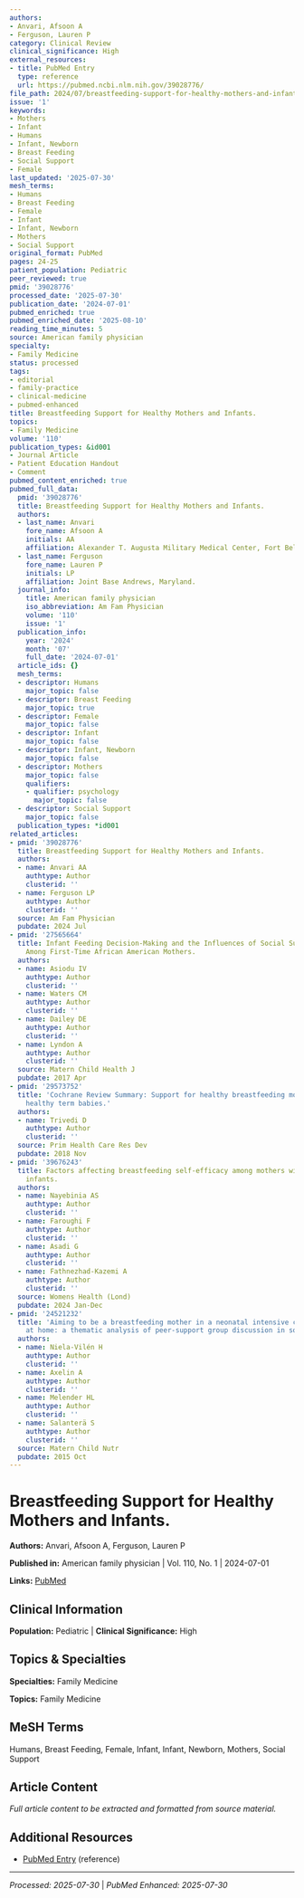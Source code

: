 ```yaml
---
authors:
- Anvari, Afsoon A
- Ferguson, Lauren P
category: Clinical Review
clinical_significance: High
external_resources:
- title: PubMed Entry
  type: reference
  url: https://pubmed.ncbi.nlm.nih.gov/39028776/
file_path: 2024/07/breastfeeding-support-for-healthy-mothers-and-infants.md
issue: '1'
keywords:
- Mothers
- Infant
- Humans
- Infant, Newborn
- Breast Feeding
- Social Support
- Female
last_updated: '2025-07-30'
mesh_terms:
- Humans
- Breast Feeding
- Female
- Infant
- Infant, Newborn
- Mothers
- Social Support
original_format: PubMed
pages: 24-25
patient_population: Pediatric
peer_reviewed: true
pmid: '39028776'
processed_date: '2025-07-30'
publication_date: '2024-07-01'
pubmed_enriched: true
pubmed_enriched_date: '2025-08-10'
reading_time_minutes: 5
source: American family physician
specialty:
- Family Medicine
status: processed
tags:
- editorial
- family-practice
- clinical-medicine
- pubmed-enhanced
title: Breastfeeding Support for Healthy Mothers and Infants.
topics:
- Family Medicine
volume: '110'
publication_types: &id001
- Journal Article
- Patient Education Handout
- Comment
pubmed_content_enriched: true
pubmed_full_data:
  pmid: '39028776'
  title: Breastfeeding Support for Healthy Mothers and Infants.
  authors:
  - last_name: Anvari
    fore_name: Afsoon A
    initials: AA
    affiliation: Alexander T. Augusta Military Medical Center, Fort Belvoir, Virginia.
  - last_name: Ferguson
    fore_name: Lauren P
    initials: LP
    affiliation: Joint Base Andrews, Maryland.
  journal_info:
    title: American family physician
    iso_abbreviation: Am Fam Physician
    volume: '110'
    issue: '1'
  publication_info:
    year: '2024'
    month: '07'
    full_date: '2024-07-01'
  article_ids: {}
  mesh_terms:
  - descriptor: Humans
    major_topic: false
  - descriptor: Breast Feeding
    major_topic: true
  - descriptor: Female
    major_topic: false
  - descriptor: Infant
    major_topic: false
  - descriptor: Infant, Newborn
    major_topic: false
  - descriptor: Mothers
    major_topic: false
    qualifiers:
    - qualifier: psychology
      major_topic: false
  - descriptor: Social Support
    major_topic: false
  publication_types: *id001
related_articles:
- pmid: '39028776'
  title: Breastfeeding Support for Healthy Mothers and Infants.
  authors:
  - name: Anvari AA
    authtype: Author
    clusterid: ''
  - name: Ferguson LP
    authtype: Author
    clusterid: ''
  source: Am Fam Physician
  pubdate: 2024 Jul
- pmid: '27565664'
  title: Infant Feeding Decision-Making and the Influences of Social Support Persons
    Among First-Time African American Mothers.
  authors:
  - name: Asiodu IV
    authtype: Author
    clusterid: ''
  - name: Waters CM
    authtype: Author
    clusterid: ''
  - name: Dailey DE
    authtype: Author
    clusterid: ''
  - name: Lyndon A
    authtype: Author
    clusterid: ''
  source: Matern Child Health J
  pubdate: 2017 Apr
- pmid: '29573752'
  title: 'Cochrane Review Summary: Support for healthy breastfeeding mothers with
    healthy term babies.'
  authors:
  - name: Trivedi D
    authtype: Author
    clusterid: ''
  source: Prim Health Care Res Dev
  pubdate: 2018 Nov
- pmid: '39676243'
  title: Factors affecting breastfeeding self-efficacy among mothers with preterm
    infants.
  authors:
  - name: Nayebinia AS
    authtype: Author
    clusterid: ''
  - name: Faroughi F
    authtype: Author
    clusterid: ''
  - name: Asadi G
    authtype: Author
    clusterid: ''
  - name: Fathnezhad-Kazemi A
    authtype: Author
    clusterid: ''
  source: Womens Health (Lond)
  pubdate: 2024 Jan-Dec
- pmid: '24521232'
  title: 'Aiming to be a breastfeeding mother in a neonatal intensive care unit and
    at home: a thematic analysis of peer-support group discussion in social media.'
  authors:
  - name: Niela-Vilén H
    authtype: Author
    clusterid: ''
  - name: Axelin A
    authtype: Author
    clusterid: ''
  - name: Melender HL
    authtype: Author
    clusterid: ''
  - name: Salanterä S
    authtype: Author
    clusterid: ''
  source: Matern Child Nutr
  pubdate: 2015 Oct
---
```


# Breastfeeding Support for Healthy Mothers and Infants.

**Authors:** Anvari, Afsoon A, Ferguson, Lauren P

**Published in:** American family physician | Vol. 110, No. 1 | 2024-07-01

**Links:** [PubMed](https://pubmed.ncbi.nlm.nih.gov/39028776/)

## Clinical Information

**Population:** Pediatric | **Clinical Significance:** High

## Topics & Specialties

**Specialties:** Family Medicine

**Topics:** Family Medicine

## MeSH Terms

Humans, Breast Feeding, Female, Infant, Infant, Newborn, Mothers, Social Support

## Article Content

*Full article content to be extracted and formatted from source material.*

## Additional Resources

- [PubMed Entry](https://pubmed.ncbi.nlm.nih.gov/39028776/) (reference)

---

*Processed: 2025-07-30* | *PubMed Enhanced: 2025-07-30*

